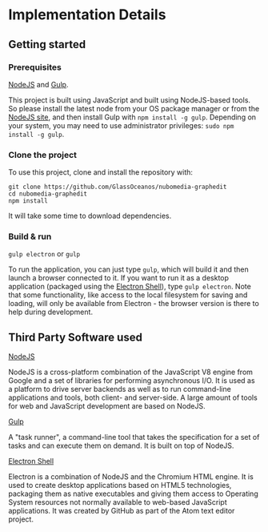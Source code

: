 # Implementation Details

## Getting started

### Prerequisites

[NodeJS](https://nodejs.org/) and [Gulp](http://gulpjs.com/).

This project is built using JavaScript and built using NodeJS-based tools. So please install the latest node from your OS package manager or from the [NodeJS site](https://nodejs.org/), and then install Gulp with `npm install -g gulp`. Depending on your system, you may need to use administrator privileges: `sudo npm install -g gulp`.

### Clone the project

To use this project, clone and install the repository with:

```
git clone https://github.com/GlassOceanos/nubomedia-graphedit
cd nubomedia-graphedit
npm install
```

It will take some time to download dependencies.

### Build & run

`gulp electron` or `gulp`

To run the application, you can just type `gulp`, which will build it and then launch a browser connected to it. If you want to run it as a desktop application (packaged using the [Electron Shell](http://electron.atom.io/)), type `gulp electron`. Note that some functionality, like access to the local filesystem for saving and loading, will only be available from Electron - the browser version is there to help during development.


## Third Party Software used

[NodeJS](https://nodejs.org/)

NodeJS is a cross-platform combination of the JavaScript V8 engine from Google and a set of libraries for performing asynchronous I/O. It is used as a platform to drive server backends as well as to run command-line applications and tools, both client- and server-side. A large amount of tools for web and JavaScript development are based on NodeJS.

[Gulp](http://gulpjs.com/)

A "task runner", a command-line tool that takes the specification for a set of tasks and can execute them on demand. It is built on top of NodeJS.

[Electron Shell](http://electron.atom.io/)

Electron is a combination of NodeJS and the Chromium HTML engine. It is used to create desktop applications based on HTML5 technologies, packaging them as native executables and giving them access to Operating System resources not normally available to web-based JavaScript applications. It was created by GitHub as part of the Atom text editor project.

